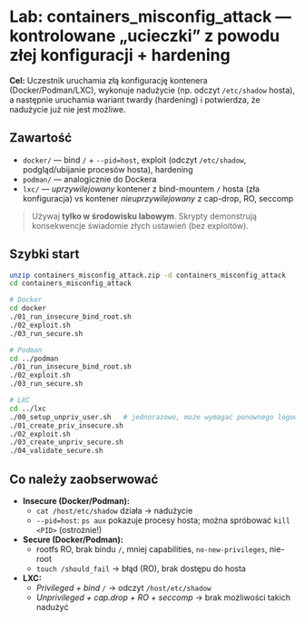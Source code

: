 # Lab: containers_misconfig_attack — kontrolowane „ucieczki” z powodu złej konfiguracji + hardening

**Cel:** Uczestnik uruchamia złą konfigurację kontenera (Docker/Podman/LXC), wykonuje nadużycie (np. odczyt `/etc/shadow` hosta),
a następnie uruchamia wariant twardy (hardening) i potwierdza, że nadużycie już nie jest możliwe.

## Zawartość
- `docker/` — bind `/` + `--pid=host`, exploit (odczyt `/etc/shadow`, podgląd/ubijanie procesów hosta), hardening
- `podman/` — analogicznie do Dockera
- `lxc/` — *uprzywilejowany* kontener z bind-mountem `/` hosta (zła konfiguracja) vs kontener *nieuprzywilejowany* z cap-drop, RO, seccomp

> Używaj **tylko w środowisku labowym**. Skrypty demonstrują konsekwencje świadomie złych ustawień (bez exploitów).

## Szybki start
```bash
unzip containers_misconfig_attack.zip -d containers_misconfig_attack
cd containers_misconfig_attack

# Docker
cd docker
./01_run_insecure_bind_root.sh
./02_exploit.sh
./03_run_secure.sh

# Podman
cd ../podman
./01_run_insecure_bind_root.sh
./02_exploit.sh
./03_run_secure.sh

# LXC
cd ../lxc
./00_setup_unpriv_user.sh   # jednorazowo, może wymagać ponownego logowania
./01_create_priv_insecure.sh
./02_exploit.sh
./03_create_unpriv_secure.sh
./04_validate_secure.sh
```

## Co należy zaobserwować
- **Insecure (Docker/Podman):**
  - `cat /host/etc/shadow` działa → nadużycie
  - `--pid=host`: `ps aux` pokazuje procesy hosta; można spróbować `kill <PID>` (ostrożnie!)
- **Secure (Docker/Podman):**
  - rootfs RO, brak bindu `/`, mniej capabilities, `no-new-privileges`, nie-root
  - `touch /should_fail` → błąd (RO), brak dostępu do hosta
- **LXC:**
  - *Privileged + bind `/`* → odczyt `/host/etc/shadow`
  - *Unprivileged + cap.drop + RO + seccomp* → brak możliwości takich nadużyć
